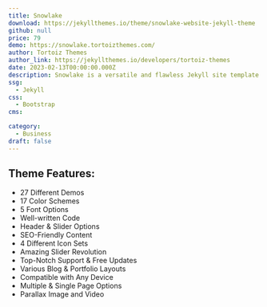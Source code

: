 ```yaml
---
title: Snowlake
download: https://jekyllthemes.io/theme/snowlake-website-jekyll-theme
github: null
price: 79
demo: https://snowlake.tortoizthemes.com/
author: Tortoiz Themes
author_link: https://jekyllthemes.io/developers/tortoiz-themes
date: 2023-02-13T00:00:00.000Z
description: Snowlake is a versatile and flawless Jekyll site template that includes various UI elements and countless features, basically everything you need to create your next professional website.
ssg:
  - Jekyll
css:
  - Bootstrap
cms:

category:
  - Business
draft: false
---
```

## Theme Features:
- 27 Different Demos
- 17 Color Schemes
- 5 Font Options
- Well-written Code
- Header & Slider Options
- SEO-Friendly Content
- 4 Different Icon Sets
- Amazing Slider Revolution
- Top-Notch Support & Free Updates
- Various Blog & Portfolio Layouts
- Compatible with Any Device
- Multiple & Single Page Options
- Parallax Image and Video
